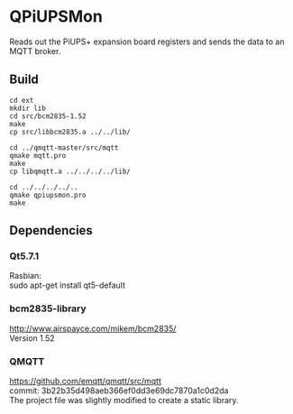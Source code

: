 # QPiUPSMon #
Reads out the PiUPS+ expansion board registers
and sends the data to an MQTT broker.

## Build ##
    cd ext
    mkdir lib
    cd src/bcm2835-1.52
    make
    cp src/libbcm2835.a ../../lib/

    cd ../qmqtt-master/src/mqtt
    qmake mqtt.pro
    make
    cp libqmqtt.a ../../../../lib/

    cd ../../../../..
    qmake qpiupsmon.pro
    make

## Dependencies ##

### Qt5.7.1 ###
Rasbian:  
    sudo apt-get install qt5-default

### bcm2835-library ###
http://www.airspayce.com/mikem/bcm2835/  
Version 1.52  

### QMQTT ###
https://github.com/emqtt/qmqtt/src/mqtt  
commit: 3b22b35d498aeb366ef0dd3e69dc7870a1c0d2da  
The project file was slightly modified to create a static library.  

